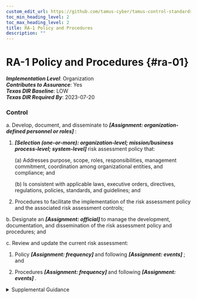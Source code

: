 ```yaml
---
custom_edit_url: https://github.com/tamus-cyber/tamus-control-standards/tree/main/content/tamus.edu/TAMUS_profile.yaml
toc_min_heading_level: 2
toc_max_heading_level: 2
title: RA-1 Policy and Procedures
description: ""
---
```


# RA-1 Policy and Procedures {#ra-01}

_**Implementation Level**_: Organization\
_**Contributes to Assurance**_: Yes\
_**Texas DIR Baseline**_: LOW\
_**Texas DIR Required By**_: 2023-07-20

### Control



a. Develop, document, and disseminate to <strong title="ra-1_prm_1"> <em>[Assignment: organization-defined personnel or roles]</em> </strong>:

1. <strong title="ra-01_odp.03"> <em>[Selection (one-or-more): organization-level; mission/business process-level; system-level]</em> </strong> risk assessment policy that:

    (a) Addresses purpose, scope, roles, responsibilities, management commitment, coordination among organizational entities, and compliance; and

    (b) Is consistent with applicable laws, executive orders, directives, regulations, policies, standards, and guidelines; and

2. Procedures to facilitate the implementation of the risk assessment policy and the associated risk assessment controls;

b. Designate an <strong title="ra-01_odp.04"> <em>[Assignment: official]</em> </strong> to manage the development, documentation, and dissemination of the risk assessment policy and procedures; and

c. Review and update the current risk assessment:

1. Policy <strong title="ra-01_odp.05"> <em>[Assignment: frequency]</em> </strong> and following <strong title="ra-01_odp.06"> <em>[Assignment: events]</em> </strong> ; and

2. Procedures <strong title="ra-01_odp.07"> <em>[Assignment: frequency]</em> </strong> and following <strong title="ra-01_odp.08"> <em>[Assignment: events]</em> </strong>.


<details><summary>Supplemental Guidance</summary>Risk assessment policy and procedures address the controls in the RA family that are implemented within systems and organizations. The risk management strategy is an important factor in establishing such policies and procedures. Policies and procedures contribute to security and privacy assurance. Therefore, it is important that security and privacy programs collaborate on the development of risk assessment policy and procedures. Security and privacy program policies and procedures at the organization level are preferable, in general, and may obviate the need for mission- or system-specific policies and procedures. The policy can be included as part of the general security and privacy policy or be represented by multiple policies reflecting the complex nature of organizations. Procedures can be established for security and privacy programs, for mission or business processes, and for systems, if needed. Procedures describe how the policies or controls are implemented and can be directed at the individual or role that is the object of the procedure. Procedures can be documented in system security and privacy plans or in one or more separate documents. Events that may precipitate an update to risk assessment policy and procedures include assessment or audit findings, security incidents or breaches, or changes in laws, executive orders, directives, regulations, policies, standards, and guidelines. Simply restating controls does not constitute an organizational policy or procedure.</details>
